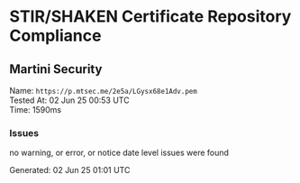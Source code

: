 # STIR/SHAKEN Certificate Repository Compliance

## Martini Security

Name: `https://p.mtsec.me/2e5a/LGysx68e1Adv.pem`\
Tested At: 02 Jun 25 00:53 UTC\
Time: 1590ms

### Issues

no warning, or error, or notice date level issues were found

Generated: 02 Jun 25 01:01 UTC